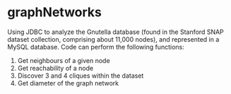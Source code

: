 graphNetworks
=============
Using JDBC to analyze the Gnutella database (found in the Stanford SNAP dataset collection, comprising about 11,000 nodes), and represented in a MySQL database. Code can perform the following functions:
1. Get neighbours of a given node
2. Get reachability of a node
3. Discover 3 and 4 cliques within the dataset
4. Get diameter of the graph network
